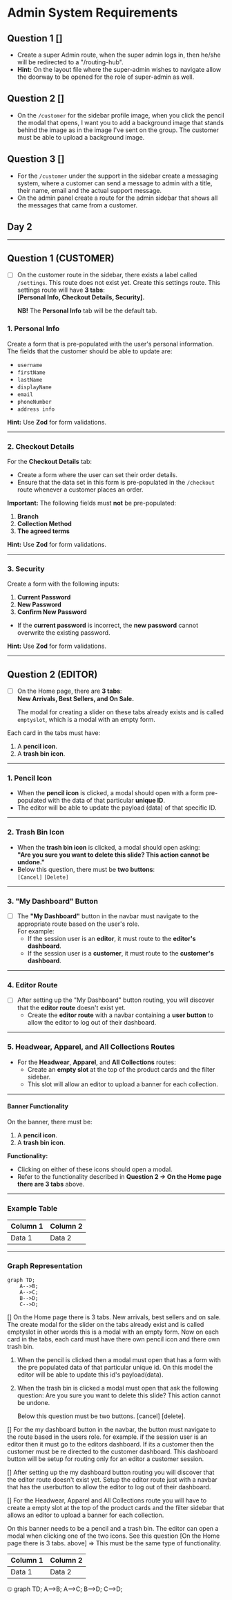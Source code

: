 # Admin System Requirements

## Question 1 []

- Create a super Admin route, when the super admin logs in, then he/she will be redirected to a "/routing-hub".
- **Hint:** On the layout file where the super-admin wishes to navigate allow the doorway to be opened for the role of super-admin as well.

## Question 2 []

- On the `/customer` for the sidebar profile image, when you click the pencil the modal that opens, I want you to add a background image that stands behind the image as in the image I've sent on the group. The customer must be able to upload a background image.

## Question 3 []

- For the `/customer` under the support in the sidebar create a messaging system, where a customer can send a message to admin with a title, their name, email and the actual support message.
- On the admin panel create a route for the admin sidebar that shows all the messages that came from a customer.

## Day 2

---

## Question 1 (CUSTOMER)

- [ ] On the customer route in the sidebar, there exists a label called `/settings`. This route does not exist yet. Create this settings route. This settings route will have **3 tabs**:  
  **[Personal Info, Checkout Details, Security].**

  **NB!** The **Personal Info** tab will be the default tab.

### 1. Personal Info  

Create a form that is pre-populated with the user's personal information. The fields that the customer should be able to update are:  

- `username`  
- `firstName`  
- `lastName`  
- `displayName`  
- `email`  
- `phoneNumber`  
- `address info`  

**Hint:** Use **Zod** for form validations.

---

### 2. Checkout Details  

For the **Checkout Details** tab:  

- Create a form where the user can set their order details.  
- Ensure that the data set in this form is pre-populated in the `/checkout` route whenever a customer places an order.  

**Important:** The following fields must **not** be pre-populated:  

1. **Branch**  
2. **Collection Method**  
3. **The agreed terms**  

**Hint:** Use **Zod** for form validations.

---

### 3. Security  

Create a form with the following inputs:  

1. **Current Password**  
2. **New Password**  
3. **Confirm New Password**  

- If the **current password** is incorrect, the **new password** cannot overwrite the existing password.  

**Hint:** Use **Zod** for form validations.

---

## Question 2 (EDITOR)

- [ ] On the Home page, there are **3 tabs**:  
  **New Arrivals, Best Sellers, and On Sale.**  

  The modal for creating a slider on these tabs already exists and is called `emptyslot`, which is a modal with an empty form.  

Each card in the tabs must have:  

1. A **pencil icon**.  
2. A **trash bin icon**.  

---

### 1. Pencil Icon  

- When the **pencil icon** is clicked, a modal should open with a form pre-populated with the data of that particular **unique ID**.  
- The editor will be able to update the payload (data) of that specific ID.

---

### 2. Trash Bin Icon  

- When the **trash bin icon** is clicked, a modal should open asking:  
  **"Are you sure you want to delete this slide? This action cannot be undone."**  
- Below this question, there must be **two buttons**:  
  `[Cancel]` `[Delete]`

---

### 3. "My Dashboard" Button  

- [ ] The **"My Dashboard"** button in the navbar must navigate to the appropriate route based on the user's role.  
  For example:  
  - If the session user is an **editor**, it must route to the **editor's dashboard**.  
  - If the session user is a **customer**, it must route to the **customer's dashboard**.  

---

### 4. Editor Route  

- [ ] After setting up the "My Dashboard" button routing, you will discover that the **editor route** doesn't exist yet.  
  - Create the **editor route** with a navbar containing a **user button** to allow the editor to log out of their dashboard.

---

### 5. Headwear, Apparel, and All Collections Routes  

- For the **Headwear**, **Apparel**, and **All Collections** routes:  
  - Create an **empty slot** at the top of the product cards and the filter sidebar.  
  - This slot will allow an editor to upload a banner for each collection.  

---

#### Banner Functionality

On the banner, there must be:

1. A **pencil icon**.  
2. A **trash bin icon**.

**Functionality:**  

- Clicking on either of these icons should open a modal.  
- Refer to the functionality described in **Question 2 → On the Home page there are 3 tabs** above.

---

### Example Table

| Column 1 | Column 2 |
|----------|----------|
| Data 1   | Data 2   |

---

### Graph Representation

```mermaid
graph TD;
    A-->B;
    A-->C;
    B-->D;
    C-->D;
```

[] On the Home page there is 3 tabs. New arrivals, best sellers and on sale. The create modal for the slider on the tabs already exist and is called emptyslot in other words this is a modal with an empty form. Now on each card in the tabs, each card must have there own pencil icon and there own trash bin.

1. When the pencil is clicked then a modal must open that has a form with the pre populated data of that particular unique id. On this model the editor will be able to update this id's payload(data).

2. When the trash bin is clicked a modal must open that ask the following question: Are you sure you want to delete this slide? This action cannot be undone.

   Below this question must be two buttons. [cancel] [delete].

[] For the my dashboard button in the navbar, the button must navigate to the route based in the users role. for example. if the session user is an editor then it must go to the editors dashboard. If its a customer then the customer must be re directed to the customer dashboard. This dashboard button will be setup for routing only for an editor a customer session.

[] After setting up the my dashboard button routing you will discover that the editor route doesn't exist yet. Setup the editor route just with a navbar that has the userbutton to allow the editor to log out of their dashboard.

[] For the Headwear, Apparel and All Collections route you will have to create a empty slot at the top of the product cards and the filter sidebar that allows an editor to upload a banner for each collection.

On this banner needs to be a pencil and a trash bin. The editor can open a modal when clicking one of the two icons. See this question [On the Home page there is 3 tabs. above] => This must be the same type of functionality.

| Column 1 | Column 2 |
|----------|----------|
| Data 1   | Data 2   |

:zipper_mouth_face:
  graph TD;
      A-->B;
      A-->C;
      B-->D;
      C-->D;
